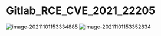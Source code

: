 # Gitlab_RCE_CVE_2021_22205
![image-20211101153334885](https://user-images.githubusercontent.com/29866965/139638047-e5fccb22-05d8-40c5-9436-1839e46b2954.png)
![image-20211101153352834](https://user-images.githubusercontent.com/29866965/139638017-f2fc7d42-ed6e-40c0-b6c8-43ce02e344a8.png)
